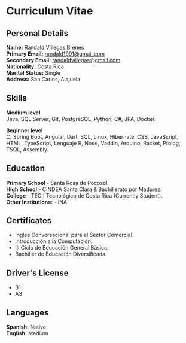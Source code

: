 # Curriculum Vitae

## Personal Details

**Name:** Randald Villegas Brenes <br>
**Primary Email:** randald1991@gmail.com  <br>
**Secondary Email:** randaldvillegas@gmail.com  <br>
**Nationality:** Costa Rica  <br>
**Marital Status:** Single  <br>
**Address:** San Carlos, Alajuela <br>

## Skills

**Medium level** <br>
Java, SQL Server, Git, PostgreSQL, Python, C#, JPA, Docker.

**Beginner level** <br>
C, Spring Boot, Angular, Dart, SQL, Linux, Hibernate, CSS, JavaScript, HTML, TypeScript, Lenguaje R, Node, Vaddin, Arduino, Racket, Prolog, TSQL, Assembly.


## Education

**Primary School** - Santa Rosa de Pocosol. <br>
**High School** - CINDEA Santa Clara & Bachillerato por Madurez. <br>
**College** - TEC | Tecnológico de Costa Rica (Currently Student). <br>
**Other Institutions:** - INA <br>


## Certificates

- Ingles Conversacional para el Sector Comercial.
- Introducción a la Computación.
- III Ciclo de Educación General Básica.
- Bachiller de Educación Diversificada.


## Driver's License

- B1
- A3


## Languages

**Spanish:** Native <br>
**English:** Medium <br>

